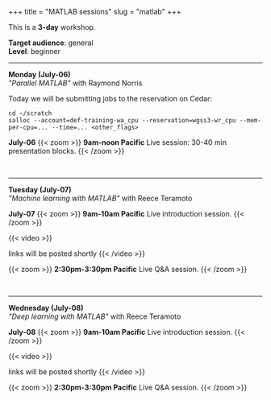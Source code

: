 +++
title = "MATLAB sessions"
slug = "matlab"
+++

This is a **3-day** workshop.

<!-- **Course plan**: -->

**Target audience**: general  
**Level**: beginner

<!-- **Prerequisites**:  -->

<!-- **Software**: -->

---

**Monday (July-06)**  
*"Parallel MATLAB"* with Raymond Norris
<!-- will need guest accounts on Cedar + reservation for this session -->

Today we will be submitting jobs to the reservation on Cedar:

```
cd ~/scratch
salloc --account=def-training-wa_cpu --reservation=wgss3-wr_cpu --mem-per-cpu=... --time=... <other_flags>
```

**July-06**
{{< zoom >}}
<b>9am-noon Pacific</b>
Live session: 30-40 min presentation blocks.
{{< /zoom >}}

&nbsp;<br>

---

**Tuesday (July-07)**  
*"Machine learning with MATLAB"* with Reece Teramoto

**July-07**
{{< zoom >}}
<b>9am-10am Pacific</b>
Live introduction session.
{{< /zoom >}}

{{< video >}}
<!-- {{< link url="../bash/bash-02-filesystem" text="Navigating the filesystem (9 min)" >}}<br> -->
links will be posted shortly
{{< /video >}}<br>

{{< zoom >}}
<b>2:30pm-3:30pm Pacific</b>
Live Q&A session.
{{< /zoom >}}

&nbsp;<br>

---

**Wednesday (July-08)**  
*"Deep learning with MATLAB"* with Reece Teramoto

**July-08**
{{< zoom >}}
<b>9am-10am Pacific</b>
Live introduction session.
{{< /zoom >}}

{{< video >}}
<!-- {{< link url="../bash/bash-02-filesystem" text="Navigating the filesystem (9 min)" >}}<br> -->
links will be posted shortly
{{< /video >}}<br>

{{< zoom >}}
<b>2:30pm-3:30pm Pacific</b>
Live Q&A session.
{{< /zoom >}}







<!-- Zoom conversation with Raymond and Reece -->
<!-- parallel workshop -->
<!-- - 30min video hosted at mathworks -->
<!-- - others online from mathworks -->
<!-- - they will email the instructions directly to all attendees and will cc me -->
<!-- machine learning and deep learning workshops -->
<!-- - tue wed both days 9am-10am live -->
<!--           both days 2:30pm-3:30pm Q&A session -->
<!-- - will use breakout rooms -->
<!-- - Reece will send me his videos, Ok to upload them to WG's youtube channel -->
<!-- ACTION Wed create the Zoom link and send them the details -->
